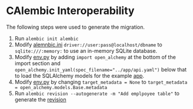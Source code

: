 # CAlembic Interoperability

The following steps were used to generate the migration.

1. Run `alembic init alembic`
2. Modify [alemnbic.ini](alembic.ini) `driver://user:pass@localhost/dbname` to `sqlite:///:memory:` to use an in-memory SQLite database.
3. Modify [env.py](alembic/env.py) by adding `import open_alchemy` at the bottom of the import section and `open_alchemy.init_yaml(spec_filename="../app/api.yaml")` below that to load the SQLAlchemy models for the example [app](../app).
4. Modify [env.py](alembic/env.py) by changing `target_metadata = None` to `target_metadata = open_alchemy.models.Base.metadata`
5. Run `alembic revision --autogenerate -m "Add emplpoyee table"` to generate the [revision](alembic/versions)
